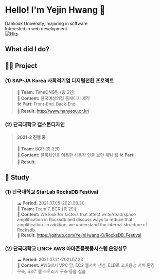 # Hello! I'm Yejin Hwang 👩
Dankook University, majoring in software  
Interested in web development  
[![Hits](https://hits.seeyoufarm.com/api/count/incr/badge.svg?url=https%3A%2F%2Fgithub.com%2FYejinHwang-D&count_bg=%2379C83D&title_bg=%23555555&icon=&icon_color=%23E7E7E7&title=hits&edge_flat=false)](https://hits.seeyoufarm.com)


## What did I do?
##  🤝🏻 Project
### (1) SAP-JA Korea 사회적기업 디지털전환 프로젝트
> 👩 **Team:** TimeONG팀 (총 3인)  
> 📃 **Content:** 한국여성의집 홈페이지 제작  
> 🛠 **Part:** Front-End, Back-End  
> 💎 **Result:** http://www.hanyeou.or.kr/

### (2) 단국대학교 캡스톤디자인
> #### 2021-2 진행 중  
> 👩 **Team:** BGR (총 2인)  
> 📃 **Content:** 블록체인을 이용한 사용자 인증 보안 채팅 웹
> 🛠 **Part:**  
> 💎 **Result:**  


## 📕 Study
### (1) 단국대학교 StarLab RocksDB Festival
> ☁ **Period:** 2021.07.05-2021.08.30  
> 👩 **Team:** Team 7, BGR (총 2인)  
> 📃 **Content:** We look for factors that affect write/read/space amplification in Rocksdb and discuss ways to reduce that amplification. In addition, we understand the internal structure of Rocksdb.  
> 💎 **Result:** https://github.com/YejinHwang-D/RocksDB_Festival   

### (2) 단국대학교 LINC+ AWS 아마존플랫폼시스템 운영실무
> ☁ **Period:** 2021.07.21-2021.07.23  
> 📃 **Content:** AWS에서 VPC 망, EC2 웹서버 생성, ELB로 고가용성 서버 환경 구축, S3로 웹 스토리지 구축 등을 실습  

